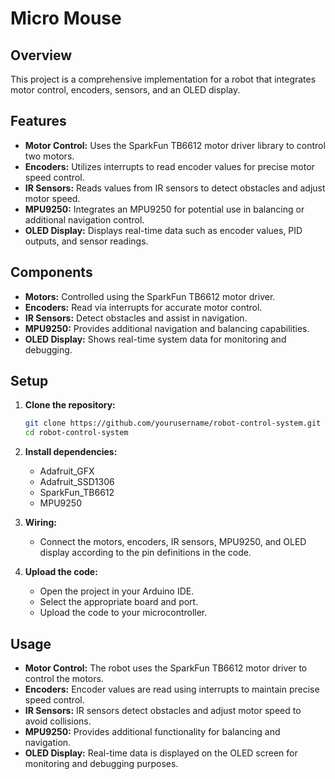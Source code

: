 # Micro Mouse

## Overview
This project is a comprehensive implementation for a robot that integrates motor control, encoders, sensors, and an OLED display.

## Features
- **Motor Control:** Uses the SparkFun TB6612 motor driver library to control two motors.
- **Encoders:** Utilizes interrupts to read encoder values for precise motor speed control.
- **IR Sensors:** Reads values from IR sensors to detect obstacles and adjust motor speed.
- **MPU9250:** Integrates an MPU9250 for potential use in balancing or additional navigation control.
- **OLED Display:** Displays real-time data such as encoder values, PID outputs, and sensor readings.

## Components
- **Motors:** Controlled using the SparkFun TB6612 motor driver.
- **Encoders:** Read via interrupts for accurate motor control.
- **IR Sensors:** Detect obstacles and assist in navigation.
- **MPU9250:** Provides additional navigation and balancing capabilities.
- **OLED Display:** Shows real-time system data for monitoring and debugging.

## Setup
1. **Clone the repository:**
    ```bash
    git clone https://github.com/yourusername/robot-control-system.git
    cd robot-control-system
    ```

2. **Install dependencies:**
    - Adafruit_GFX
    - Adafruit_SSD1306
    - SparkFun_TB6612
    - MPU9250

3. **Wiring:**
    - Connect the motors, encoders, IR sensors, MPU9250, and OLED display according to the pin definitions in the code.

4. **Upload the code:**
    - Open the project in your Arduino IDE.
    - Select the appropriate board and port.
    - Upload the code to your microcontroller.

## Usage
- **Motor Control:** The robot uses the SparkFun TB6612 motor driver to control the motors.
- **Encoders:** Encoder values are read using interrupts to maintain precise speed control.
- **IR Sensors:** IR sensors detect obstacles and adjust motor speed to avoid collisions.
- **MPU9250:** Provides additional functionality for balancing and navigation.
- **OLED Display:** Real-time data is displayed on the OLED screen for monitoring and debugging purposes.

